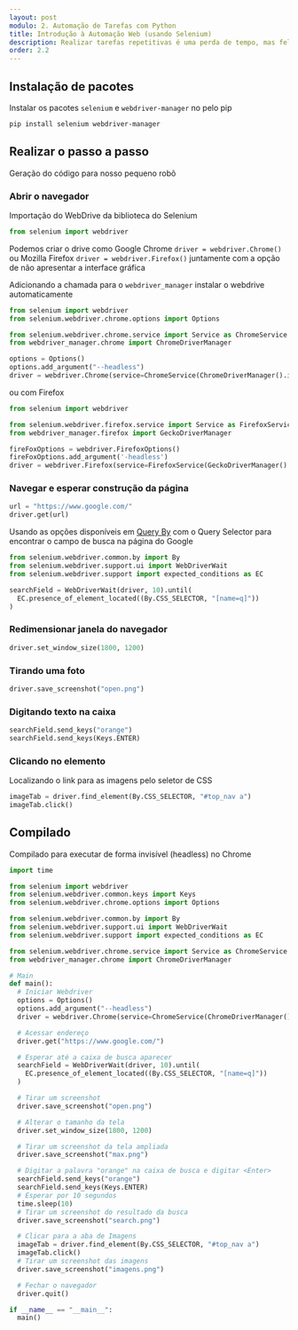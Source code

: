 ```yaml
---
layout: post
modulo: 2. Automação de Tarefas com Python
title: Introdução à Automação Web (usando Selenium)
description: Realizar tarefas repetitivas é uma perda de tempo, mas felizmente, temos robôs à disposição para simplificar essas tarefas. Para automatizar interações na web, podemos contar com o Selenium, em conjunto com Python
order: 2.2
---
```


## Instalação de pacotes

Instalar os pacotes `selenium` e `webdriver-manager` no pelo pip

```bash
pip install selenium webdriver-manager
```

## Realizar o passo a passo

Geração do código para nosso pequeno robô

### Abrir o navegador

Importação do WebDrive da biblioteca do Selenium

```python
from selenium import webdriver
```

Podemos criar o drive como Google Chrome `driver = webdriver.Chrome()` ou Mozilla Firefox `driver = webdriver.Firefox()` juntamente com a opção de não apresentar a interface gráfica

Adicionando a chamada para o `webdriver_manager` instalar o webdrive automaticamente

```python
from selenium import webdriver
from selenium.webdriver.chrome.options import Options

from selenium.webdriver.chrome.service import Service as ChromeService
from webdriver_manager.chrome import ChromeDriverManager

options = Options()
options.add_argument("--headless")
driver = webdriver.Chrome(service=ChromeService(ChromeDriverManager().install()), options = options)
```

ou com Firefox

```python
from selenium import webdriver

from selenium.webdriver.firefox.service import Service as FirefoxService
from webdriver_manager.firefox import GeckoDriverManager

fireFoxOptions = webdriver.FirefoxOptions()
fireFoxOptions.add_argument('-headless')
driver = webdriver.Firefox(service=FirefoxService(GeckoDriverManager().install()), options=fireFoxOptions)
```

### Navegar e esperar construção da página

```python
url = "https://www.google.com/"
driver.get(url)
```

Usando as opções disponíveis em [Query By](https://www.selenium.dev/selenium/docs/api/py/webdriver/selenium.webdriver.common.by.html) com o Query Selector para encontrar o campo de busca na página do Google

```python
from selenium.webdriver.common.by import By
from selenium.webdriver.support.ui import WebDriverWait
from selenium.webdriver.support import expected_conditions as EC

searchField = WebDriverWait(driver, 10).until(
  EC.presence_of_element_located((By.CSS_SELECTOR, "[name=q]"))
)
```

### Redimensionar janela do navegador

```python
driver.set_window_size(1800, 1200)
```

### Tirando uma foto

```python
driver.save_screenshot("open.png")
```

### Digitando texto na caixa

```python
searchField.send_keys("orange")
searchField.send_keys(Keys.ENTER)
```

### Clicando no elemento

Localizando o link para as imagens pelo seletor de CSS

```python
imageTab = driver.find_element(By.CSS_SELECTOR, "#top_nav a")
imageTab.click()
```

## Compilado

Compilado para executar de forma invisível (headless) no Chrome

```python
import time

from selenium import webdriver
from selenium.webdriver.common.keys import Keys
from selenium.webdriver.chrome.options import Options

from selenium.webdriver.common.by import By
from selenium.webdriver.support.ui import WebDriverWait
from selenium.webdriver.support import expected_conditions as EC

from selenium.webdriver.chrome.service import Service as ChromeService
from webdriver_manager.chrome import ChromeDriverManager

# Main
def main():
  # Iniciar Webdriver
  options = Options()
  options.add_argument("--headless")
  driver = webdriver.Chrome(service=ChromeService(ChromeDriverManager().install()), options=options)

  # Acessar endereço
  driver.get("https://www.google.com/")

  # Esperar até a caixa de busca aparecer
  searchField = WebDriverWait(driver, 10).until(
    EC.presence_of_element_located((By.CSS_SELECTOR, "[name=q]"))
  )

  # Tirar um screenshot
  driver.save_screenshot("open.png")

  # Alterar o tamanho da tela
  driver.set_window_size(1800, 1200)

  # Tirar um screenshot da tela ampliada
  driver.save_screenshot("max.png")

  # Digitar a palavra "orange" na caixa de busca e digitar <Enter>
  searchField.send_keys("orange")
  searchField.send_keys(Keys.ENTER)
  # Esperar por 10 segundos
  time.sleep(10)
  # Tirar um screenshot do resultado da busca
  driver.save_screenshot("search.png")

  # Clicar para a aba de Imagens
  imageTab = driver.find_element(By.CSS_SELECTOR, "#top_nav a")
  imageTab.click()
  # Tirar um screenshot das imagens
  driver.save_screenshot("imagens.png")

  # Fechar o navegador
  driver.quit()

if __name__ == "__main__":
  main()
```

